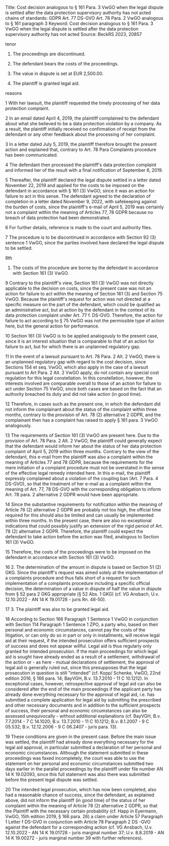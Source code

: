 Title:
Cost decision analogous to § 161 Para. 3 VwGO when the legal dispute is settled after the data protection supervisory authority has not acted
chains of standards:
GDPR Art. 77
DS-GVO Art. 78 Para. 2
VwGO analogous to § 161 paragraph 3
Keyword:
Cost decision analogous to § 161 Para. 3 VwGO when the legal dispute is settled after the data protection supervisory authority has not acted
Source:
BeckRS 2023, 20857

tenor

1. The proceedings are discontinued.

2. The defendant bears the costs of the proceedings.

3. The value in dispute is set at EUR 2,500.00.

4. The plaintiff is granted legal aid.

reasons

1
With her lawsuit, the plaintiff requested the timely processing of her data protection complaint.

2
In an email dated April 4, 2019, the plaintiff complained to the defendant about what she believed to be a data protection violation by a company. As a result, the plaintiff initially received no confirmation of receipt from the defendant or any other feedback about the processing of her complaint.

3
In a letter dated July 5, 2019, the plaintiff therefore brought the present action and explained that, contrary to Art. 78 Para Complaints procedure has been communicated.

4
The defendant then processed the plaintiff's data protection complaint and informed her of the result with a final notification of September 6, 2019.

5
Thereafter, the plaintiff declared the legal dispute settled in a letter dated November 22, 2019 and applied for the costs to be imposed on the defendant in accordance with § 161 (3) VwGO, since it was an action for failure to act in this sense. The defendant agreed to the declaration of completion in a letter dated November 9, 2022, with safekeeping against the burden of costs, since the plaintiff's e-mail of April 5, 2019 was certainly not a complaint within the meaning of Articles 77, 78 GDPR because no breach of data protection had been demonstrated.

6
For further details, reference is made to the court and authority files.

7
The procedure is to be discontinued in accordance with Section 92 (3) sentence 1 VwGO, since the parties involved have declared the legal dispute to be settled.

8th
1. The costs of the procedure are borne by the defendant in accordance with Section 161 (3) VwGO.

9
Contrary to the plaintiff's view, Section 161 (3) VwGO was not directly applicable to the decision on costs, since the present case was not an action for failure to act within the meaning of Section 161 (3) and Section 75 VwGO. Because the plaintiff's request for action was not directed at a specific measure on the part of the defendant, which could be qualified as an administrative act, but at action by the defendant in the context of its data protection complaint under Art. 77 f. DS-GVO. Therefore, the action for failure to act according to § 75 VwGO was not the permissible type of action here, but the general action for performance.

10
Section 161 (3) VwGO is to be applied analogously to the present case, since it is an interest situation that is comparable to that of an action for failure to act, but for which there is an unplanned regulatory gap.

11
In the event of a lawsuit pursuant to Art. 78 Para. 2 Alt. 2 VwGO, there is an unplanned regulatory gap with regard to the cost decision, since Sections 154 et seq. VwGO, which also apply in the case of a lawsuit pursuant to Art Para. 2 Alt. 2 VwGO apply, do not contain any special cost regulation for this legal constellation. In this constellation, however, the interests involved are comparable overall to those of an action for failure to act under Section 75 VwGO, since both cases are based on the fact that an authority breached its duty and did not take action (in good time).

12
Therefore, in cases such as the present one, in which the defendant did not inform the complainant about the status of the complaint within three months, contrary to the provision of Art. 78 (2) alternative 2 GDPR, and the complainant then has a complaint has raised to apply § 161 para. 3 VwGO analogously.

13
The requirements of Section 161 (3) VwGO are present here. Due to the provision of Art. 78 Para. 2 Alt. 2 VwGO, the plaintiff could generally expect that the defendant would inform her about the status of her data protection complaint of April 5, 2019 within three months. Contrary to the view of the defendant, this e-mail from the plaintiff was also a complaint within the meaning of Articles 77 and 78 GDPR, because the requirements for the mere initiation of a complaint procedure must not be overstated in the sense of the effective legal remedy intended here. In this e-mail, the plaintiff expressly complained about a violation of the coupling ban (Art. 7 Para. 4 DS-GVO), so that the treatment of her e-mail as a complaint within the meaning of Art. 77, 78 DS-GVO with the corresponding obligation to inform Art. 78 para. 2 alternative 2 GDPR would have been appropriate.

14
Since the substantive requirements for notification within the meaning of Article 78 (2) alternative 2 GDPR are probably not too high, the official time required for this should also be limited and can usually be implemented within three months. In the present case, there are also no exceptional indications that could possibly justify an extension of the rigid period of Art. 78 (2) alternative 2 GDPR. Therefore, the plaintiff could expect the defendant to take action before the action was filed, analogous to Section 161 (3) VwGO.

15
Therefore, the costs of the proceedings were to be imposed on the defendant in accordance with Section 161 (3) VwGO.

16
2. The determination of the amount in dispute is based on Section 51 (2) GKG. Since the plaintiff's request was aimed solely at the implementation of a complaints procedure and thus falls short of a request for such implementation of a complaints procedure including a specific official decision, the determination of a value in dispute of half the value in dispute from § 52 para 2 GKG appropriate (§ 52 Abs. 1 GKG) (cf. VG Ansbach, U.v. 12.10.2022 - AN 14 K 19.01728 - juris Rn. 48-50).

17
3. The plaintiff was also to be granted legal aid.

18
According to Section 166 Paragraph 1 Sentence 1 VwGO in conjunction with Section 114 Paragraph 1 Sentence 1 ZPO, a party who, based on their personal and economic circumstances, cannot pay the costs of the litigation, or can only do so in part or only in installments, will receive legal aid at their request, if the intended prosecution offers sufficient prospects of success and does not appear willful. Legal aid is thus regularly only granted for intended prosecution. If the main proceedings for which legal aid is sought have already ended as a result of a settlement, withdrawal of the action or - as here - mutual declarations of settlement, the approval of legal aid is generally ruled out, since this presupposes that the legal prosecution in question is still "intended" (cf. Kopp/ Schenke, VwGO, 22nd edition 2016, § 166 para. 14; BayVGH, B.v. 13.7.2010 - 11 C 10.1212). In exceptional cases, however, retrospective approval of legal aid can also be considered after the end of the main proceedings if the applicant party has already done everything necessary for the approval of legal aid, i.e. has submitted a complete application for legal aid by submitting the prescribed and other necessary documents and in addition to the sufficient prospects of success, their personal and economic circumstances can also be assessed unequivocally - without additional explanations (cf. BayVGH, B.v. 7.7.2014 - 7 C 14.1020; B.v. 13.7.2010 - 11 C 10.1212; B.v. 8.1.2007 - 9 C 05.532; B.v. 12.12.2006 - 9 C 06.2407 - juris para. 13).

19
These conditions are given in the present case. Before the main issue was settled, the plaintiff had already done everything necessary for the legal aid approval, in particular submitted a declaration of her personal and economic circumstances. Although the statement submitted in these proceedings was faxed incompletely, the court was able to use the statement on her personal and economic circumstances submitted two days earlier in the parallel proceedings by the plaintiff under file number AN 14 K 19.02093, since this full statement was also there was submitted before the present legal dispute was settled.

20
The intended legal prosecution, which has now been completed, also had a reasonable chance of success, since the defendant, as explained above, did not inform the plaintiff (in good time) of the status of her complaint within the meaning of Article 78 (2) alternative 2 GDPR, so that the Plaintiff with the necessary certain probability (cf. Happ in Eyermann, VwGO, 15th edition 2019, § 166 para. 26) a claim under Article 57 Paragraph 1 Letter f DS-GVO in conjunction with Article 78 Paragraph 2 DS -GVO against the defendant for a corresponding action (cf. VG Ansbach, U.v. 12.10.2022 - AN 14 K 19.01728 - juris marginal number 37; U.v. 8.8.2019 - AN 14 K 19.00272 - juris marginal number 39 with further references).
